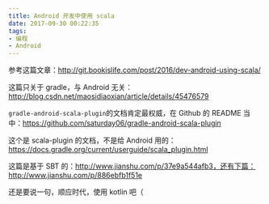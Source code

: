 ```yaml
---
title: Android 开发中使用 scala
date: 2017-09-30 00:22:35
tags:
- 编程
- Android
---
```


参考这篇文章：http://git.bookislife.com/post/2016/dev-android-using-scala/

这篇只关于 gradle，与 Android 无关：http://blog.csdn.net/maosidiaoxian/article/details/45476579

`gradle-android-scala-plugin`的文档肯定最权威，在 Github 的 README 当中：https://github.com/saturday06/gradle-android-scala-plugin

这个是 scala-plugin 的文档，不是给 Android 用的：https://docs.gradle.org/current/userguide/scala_plugin.html

这篇是基于 SBT 的：http://www.jianshu.com/p/37e9a544afb3，还有下篇：http://www.jianshu.com/p/886ebfb1f51e

还是要说一句，顺应时代，使用 kotlin 吧（